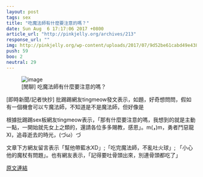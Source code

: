 ```yaml
---
layout: post
tags: sex
title: "吃魔法師有什麼要注意的嗎？"
date: Sun Aug  6 17:17:06 2017 +0800
article_url: "http://pinkjelly.org/archives/213"
response_url: ""
img: http://pinkjelly.org/wp-content/uploads/2017/07/9d52be61cabd49e438aeef1ca5607a84_21280.gif
push: 59
boo: 2
neutral: 29
---
```


<figure>
<img src="http://pinkjelly.org/wp-content/uploads/2017/07/9d52be61cabd49e438aeef1ca5607a84_21280.gif" alt="image">
<figcaption>
[閒聊] 吃魔法師有什麼要注意的嗎？
</figcaption>
</figure>



[即時新聞/記者快抄] 批踢踢網友tingmeow發文表示，如題，好奇想問問，假如有一個機會可以ㄘ魔法師，不知道是不是魔法師，但好像是

根據批踢踢sex板網友tingmeow表示，「那有什麼要注意的嗎，我想到的就是主動一點，一開始就先女上之類的，還請各位多多賜教，感恩」。m(__，__)m，勇者鬥惡龍XI，追尋逝去的時光，(づω）づ

文章下方網友留言表示「幫他帶藍水XD」;「吃完魔法師，不亂吐火球」; 「小心他的魔杖有問題」。也有網友表示，「記得要吐骨頭出來，別連骨頭都吃了」

<a href = "https://www.ptt.cc/bbs/sex/M.1502011030.A.1B1.html">原文連結</a>

